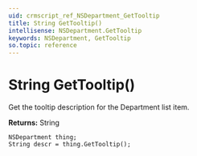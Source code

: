 ```yaml
---
uid: crmscript_ref_NSDepartment_GetTooltip
title: String GetTooltip()
intellisense: NSDepartment.GetTooltip
keywords: NSDepartment, GetTooltip
so.topic: reference
---
```


# String GetTooltip()

Get the tooltip description for the Department list item.

**Returns:** String

```crmscript
NSDepartment thing;
String descr = thing.GetTooltip();
```

